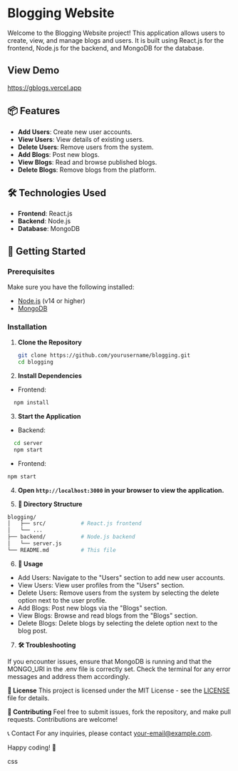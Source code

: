 # Blogging Website

Welcome to the Blogging Website project! This application allows users to create, view, and manage blogs and users. It is built using React.js for the frontend, Node.js for the backend, and MongoDB for the database.

## View Demo
https://gblogs.vercel.app

## 📦 Features

- **Add Users**: Create new user accounts.
- **View Users**: View details of existing users.
- **Delete Users**: Remove users from the system.
- **Add Blogs**: Post new blogs.
- **View Blogs**: Read and browse published blogs.
- **Delete Blogs**: Remove blogs from the platform.

## 🛠️ Technologies Used

- **Frontend**: React.js
- **Backend**: Node.js
- **Database**: MongoDB

## 🚀 Getting Started

### Prerequisites

Make sure you have the following installed:

- [Node.js](https://nodejs.org/) (v14 or higher)
- [MongoDB](https://www.mongodb.com/try/download/community)

### Installation

1. **Clone the Repository**

   ```bash
   git clone https://github.com/yourusername/blogging.git
   cd blogging
   ```

2. **Install Dependencies**

- Frontend:

```bash
  npm install
```

3. **Start the Application**

- Backend:

```bash
  cd server
  npm start
```

- Frontend:

```bash
npm start
```

4. **Open ```http://localhost:3000``` in your browser to view the application.**

5. **📂 Directory Structure**
```bash
blogging/      
│   ├── src/           # React.js frontend
│   └── ...
├── backend/           # Node.js backend
│   └── server.js
└── README.md          # This file
```

6. **📝 Usage**

- Add Users: Navigate to the "Users" section to add new user accounts.
- View Users: View user profiles from the "Users" section.
- Delete Users: Remove users from the system by selecting the delete option next to the user profile.
- Add Blogs: Post new blogs via the "Blogs" section.
- View Blogs: Browse and read blogs from the "Blogs" section.
- Delete Blogs: Delete blogs by selecting the delete option next to the blog post.

7. **🛠️ Troubleshooting**

If you encounter issues, ensure that MongoDB is running and that the MONGO_URI in the .env file is correctly set.
Check the terminal for any error messages and address them accordingly.

**📄 License**
This project is licensed under the MIT License - see the [LICENSE](LICENSE) file for details.

**🤝 Contributing**
Feel free to submit issues, fork the repository, and make pull requests. Contributions are welcome!

📞 Contact
For any inquiries, please contact your-email@example.com.

Happy coding! 🚀

css
